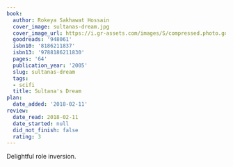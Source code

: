 ```yaml
---
book:
  author: Rokeya Sakhawat Hossain
  cover_image: sultanas-dream.jpg
  cover_image_url: https://i.gr-assets.com/images/S/compressed.photo.goodreads.com/books/1347624935l/948061.jpg
  goodreads: '948061'
  isbn10: '8186211837'
  isbn13: '9788186211830'
  pages: '64'
  publication_year: '2005'
  slug: sultanas-dream
  tags:
  - scifi
  title: Sultana's Dream
plan:
  date_added: '2018-02-11'
review:
  date_read: 2018-02-11
  date_started: null
  did_not_finish: false
  rating: 3
---
```


Delightful role inversion.
